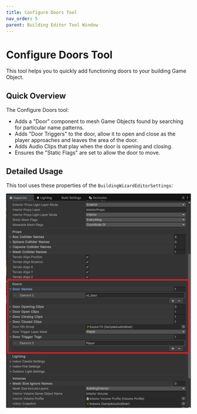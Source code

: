 ```yaml
---
title: Configure Doors Tool
nav_order: 5
parent: Building Editor Tool Window
---
```


# Configure Doors Tool

This tool helps you to quickly add functioning doors to your building Game Object.

## Quick Overview

The Configure Doors tool:

- Adds a "Door" component to mesh Game Objects found by searching for particular name patterns.
- Adds "Door Triggers" to the door, allow it to open and close as the player approaches and leaves the area of the door.
- Adds Audio Clips that play when the door is opening and closing.
- Ensures the "Static Flags" are set to allow the door to move.

## Detailed Usage

This tool uses these properties of the `BuildingWizardEditorSettings`:

![](..\media\doortoolsettings.png)
